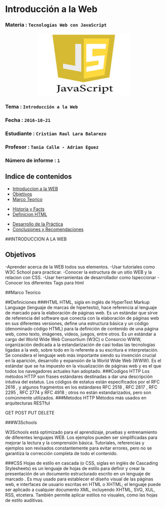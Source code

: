 # Introducción a la Web

### Materia : `Tecnologías Web con JavaScript`

<p align="center">
<img src="https://github.com/crisdiab/Tec_Web_Js/blob/informe/imagenes/JS.jpg" width="300" height="200">
</p>

### Tema : `Introducción a la Web` 
### Fecha : `2016-10-21`
### Estudiante : `Cristian Raul Lara Balarezo`
### Profesor : `Tania Calle - Adrian Eguez`
### Número de informe : `1`

<a name="cabecera"></a>
## Indice de contenidos


- <a href="#tema">Introduccion a la WEB</a>
- <a href="#objetivos">Objetivos</a>
- <a href="#marco-teorico">Marco Teorico</a>
* <a href="#hist">Historia y Facts</a>
* <a href="#defhtml">Definicion HTML</a>
- <a href="#desarrollo">Desarrollo de la Práctica</a>
- <a href="#conrec">Conclusiones y Recomendaciones</a> 


<a name="tema"></a>

##INTRODUCCION A LA WEB

<a name="objetivos"></a>
## Objetivos
-Aprender acerca de la WEB todos sus elementos.
-Usar tutoriales como W3C School para practicar.
-Conocer la estructura de un sitio WEB y la relacion con CSS.
-Usar herramientas de desarrollador como Ispeccionar
-Conocer los diferentes Tags para html

<a name = "marco-teorico"></a>
##Marco Teorico 

##Definiciones
###HTML
HTML, sigla en inglés de HyperText Markup Language (lenguaje de marcas de hipertexto), hace referencia al lenguaje de marcado para la elaboración de páginas web. Es un estándar que sirve de referencia del software que conecta con la elaboración de páginas web en sus diferentes versiones, define una estructura básica y un código (denominado código HTML) para la definición de contenido de una página web, como texto, imágenes, videos, juegos, entre otros. Es un estándar a cargo del World Wide Web Consortium (W3C) o Consorcio WWW, organización dedicada a la estandarización de casi todas las tecnologías ligadas a la web, sobre todo en lo referente a su escritura e interpretación. Se considera el lenguaje web más importante siendo su invención crucial en la aparición, desarrollo y expansión de la World Wide Web (WWW). Es el estándar que se ha impuesto en la visualización de páginas web y es el que todos los navegadores actuales han adoptado.
###Codigos HTTP
Los métodos HTTP son frases estándares destinadas a dar una descripción intutiva del estatus. Los códigos de estatus están especificados por el RFC 2616 , y algunos fragmentos en los estándares RFC 2518 , RFC 2817 , RFC 2295 , RFC 2774  y RFC 4918 ; otros no están estandarizados, pero son comúnmente utilizados.
###Metodos HTTP
Métodos más usados en arquitecturas RESTful

GET
POST
PUT
DELETE

###W3Schools

W3Schools está optimizado para el aprendizaje, pruebas y entrenamiento de diferentes lenguajes WEB. Los ejemplos pueden ser simplificadas para mejorar la lectura y la comprensión básica. Tutoriales, referencias y ejemplos son revisados constantemente para evitar errores, pero no se garantiza la corrección completa de todo el contenido.

###CSS
Hojas de estilo en cascada (o CSS, siglas en inglés de Cascading Stylesheets) es un lenguaje de hojas de estilo para definir y crear la presentación de un documento estructurado escrito en un lenguaje de marcado . Es muy usado para establecer el diseño visual de las páginas web, e interfaces de usuario escritas en HTML o XHTML; el lenguaje puede ser aplicado a cualquier documento XML, incluyendo XHTML, SVG, XUL, RSS, etcetera. También permite aplicar estilos no visuales, como las hojas de estilo auditivas. 
